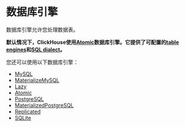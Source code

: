 # 数据库引擎

数据库引擎允许您处理数据表。

**默认情况下，ClickHouse使用[Atomic](https://clickhouse.com/docs/zh/engines/database-engines/atomic)数据库引擎。它提供了可配置的[table engines](https://clickhouse.com/docs/zh/engines/table-engines)和[SQL dialect](https://clickhouse.com/docs/zh/sql-reference/syntax)。**

您还可以使用以下数据库引擎：

- [MySQL](https://clickhouse.com/docs/zh/engines/database-engines/mysql)
- [MaterializeMySQL](https://clickhouse.com/docs/zh/engines/database-engines/materialized-mysql)
- [Lazy](https://clickhouse.com/docs/zh/engines/database-engines/lazy)
- [Atomic](https://clickhouse.com/docs/zh/engines/database-engines/atomic)
- [PostgreSQL](https://clickhouse.com/docs/zh/engines/database-engines/postgresql)
- [MaterializedPostgreSQL](https://clickhouse.com/docs/zh/engines/database-engines/materialized-postgresql)
- [Replicated](https://clickhouse.com/docs/zh/engines/database-engines/replicated)
- [SQLite](https://clickhouse.com/docs/zh/engines/database-engines/sqlite)